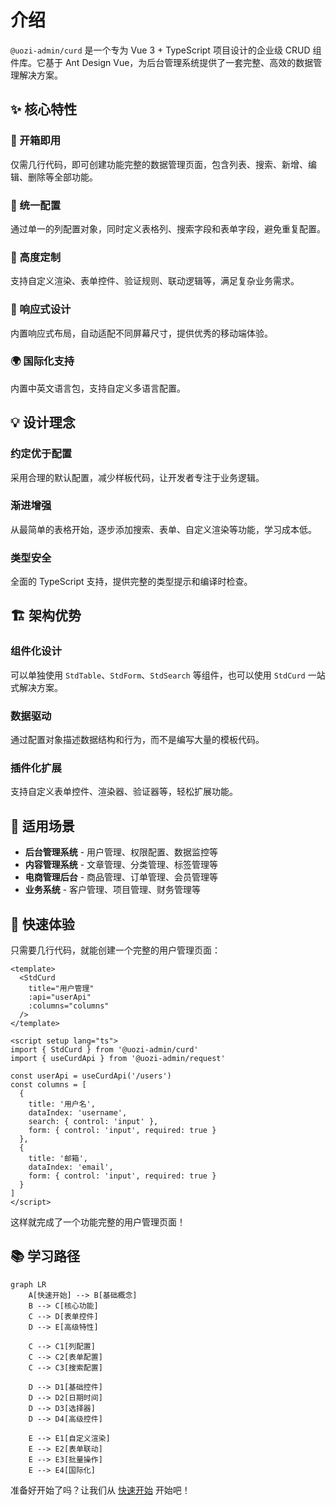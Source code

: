 # 介绍

`@uozi-admin/curd` 是一个专为 Vue 3 + TypeScript 项目设计的企业级 CRUD 组件库。它基于 Ant Design Vue，为后台管理系统提供了一套完整、高效的数据管理解决方案。

## ✨ 核心特性

### 🚀 开箱即用
仅需几行代码，即可创建功能完整的数据管理页面，包含列表、搜索、新增、编辑、删除等全部功能。

### 🎯 统一配置
通过单一的列配置对象，同时定义表格列、搜索字段和表单字段，避免重复配置。

### 🔧 高度定制
支持自定义渲染、表单控件、验证规则、联动逻辑等，满足复杂业务需求。

### 📱 响应式设计
内置响应式布局，自动适配不同屏幕尺寸，提供优秀的移动端体验。

### 🌍 国际化支持
内置中英文语言包，支持自定义多语言配置。

## 💡 设计理念

### 约定优于配置
采用合理的默认配置，减少样板代码，让开发者专注于业务逻辑。

### 渐进增强
从最简单的表格开始，逐步添加搜索、表单、自定义渲染等功能，学习成本低。

### 类型安全
全面的 TypeScript 支持，提供完整的类型提示和编译时检查。

## 🏗️ 架构优势

### 组件化设计
可以单独使用 `StdTable`、`StdForm`、`StdSearch` 等组件，也可以使用 `StdCurd` 一站式解决方案。

### 数据驱动
通过配置对象描述数据结构和行为，而不是编写大量的模板代码。

### 插件化扩展
支持自定义表单控件、渲染器、验证器等，轻松扩展功能。

## 🎯 适用场景

- **后台管理系统** - 用户管理、权限配置、数据监控等
- **内容管理系统** - 文章管理、分类管理、标签管理等  
- **电商管理后台** - 商品管理、订单管理、会员管理等
- **业务系统** - 客户管理、项目管理、财务管理等

## 🚀 快速体验

只需要几行代码，就能创建一个完整的用户管理页面：

```vue
<template>
  <StdCurd
    title="用户管理"
    :api="userApi"
    :columns="columns"
  />
</template>

<script setup lang="ts">
import { StdCurd } from '@uozi-admin/curd'
import { useCurdApi } from '@uozi-admin/request'

const userApi = useCurdApi('/users')
const columns = [
  {
    title: '用户名',
    dataIndex: 'username',
    search: { control: 'input' },
    form: { control: 'input', required: true }
  },
  {
    title: '邮箱', 
    dataIndex: 'email',
    form: { control: 'input', required: true }
  }
]
</script>
```

这样就完成了一个功能完整的用户管理页面！

## 📚 学习路径

```mermaid
graph LR
    A[快速开始] --> B[基础概念]
    B --> C[核心功能]
    C --> D[表单控件]
    D --> E[高级特性]
    
    C --> C1[列配置]
    C --> C2[表单配置] 
    C --> C3[搜索配置]
    
    D --> D1[基础控件]
    D --> D2[日期时间]
    D --> D3[选择器]
    D --> D4[高级控件]
    
    E --> E1[自定义渲染]
    E --> E2[表单联动]
    E --> E3[批量操作]
    E --> E4[国际化]
```


准备好开始了吗？让我们从 [快速开始](/zh/curd/quick-start) 开始吧！
